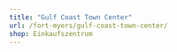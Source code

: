 ```yaml
---
title: "Gulf Coast Town Center"
url: /fort-myers/gulf-coast-town-center/
shop: Einkaufszentrum
---
```

